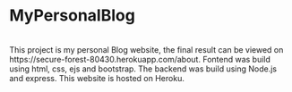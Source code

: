 # MyPersonalBlog
<br>
This project is my personal Blog website, the final result can be viewed on https://secure-forest-80430.herokuapp.com/about. 
Fontend was build using html, css, ejs and bootstrap. The backend was build using Node.js and express. This website is hosted on Heroku.
